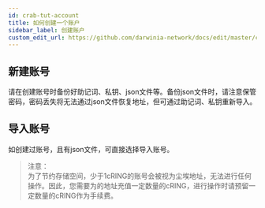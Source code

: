 ```yaml
---
id: crab-tut-account
title: 如何创建一个账户
sidebar_label: 创建账户
custom_edit_url: https://github.com/darwinia-network/docs/edit/master/content/zh-CN/crab-tut-account.md
---
```


## 新建账号

请在创建账号时备份好助记词、私钥、json文件等。备份json文件时，请注意保管密码，密码丢失将无法通过json文件恢复地址，但可通过助记词、私钥重新导入。

## 导入账号

如创建过账号，且有json文件，可直接选择导入账号。

> 注意：  
> 为了节约存储空间，少于1cRING的账号会被视为尘埃地址，无法进行任何操作。因此，您需要为的地址充值一定数量的cRING，进行操作时请预留一定数量的cRING作为手续费。

